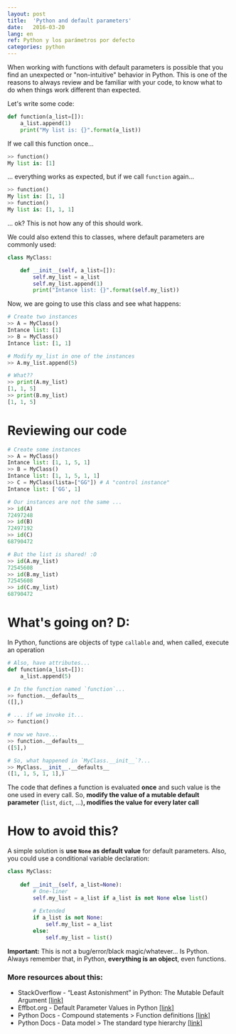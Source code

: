 ```yaml
---
layout: post
title:  'Python and default parameters'
date:   2016-03-20
lang: en
ref: Python y los parámetros por defecto
categories: python
---
```


When working with functions with default parameters is possible that you find an unexpected or "non-intuitive" behavior in Python. This is one of the reasons to always review and be familiar with your code, to know what to do when things work different than expected.

Let's write some code:

```python
def function(a_list=[]):
    a_list.append(1)
    print("My list is: {}".format(a_list))
```

If we call this function once...

```python
>> function()
My list is: [1]
```

... everything works as expected, but if we call `function` again...

```python
>> function()
My list is: [1, 1]
>> function()
My list is: [1, 1, 1]
```

... ok? This is not how any of this should work.

We could also extend this to classes, where default parameters are commonly used:

```python
class MyClass:

    def __init__(self, a_list=[]):
        self.my_list = a_list
        self.my_list.append(1)
        print("Intance list: {}".format(self.my_list))
```

Now, we are going to use this class and see what happens: 

```python
# Create two instances
>> A = MyClass()
Intance list: [1]
>> B = MyClass()
Intance list: [1, 1]

# Modify my_list in one of the instances
>> A.my_list.append(5)

# What??
>> print(A.my_list)
[1, 1, 5]
>> print(B.my_list)
[1, 1, 5]
```

# Reviewing our code

```python
# Create some instances
>> A = MyClass()
Intance list: [1, 1, 5, 1]
>> B = MyClass()
Intance list: [1, 1, 5, 1, 1]
>> C = MyClass(lista=["GG"]) # A "control instance"
Intance list: ['GG', 1]

# Our instances are not the same ...
>> id(A)
72497248 
>> id(B)
72497192 
>> id(C)
68790472

# But the list is shared! :O
>> id(A.my_list)
72545608 
>> id(B.my_list)
72545608 
>> id(C.my_list)
68790472
```

# What's going on? D:

In Python, functions are objects of type `callable` and, when called, execute an operation

```python
# Also, have attributes...
def function(a_list=[]):
    a_list.append(5)
```
```python
# In the function named `function`...
>> function.__defaults__
([],)

# ... if we invoke it...
>> function()

# now we have...
>> function.__defaults__
([5],)

# So, what happened in `MyClass.__init__`?...
>> MyClass.__init__.__defaults__
([1, 1, 5, 1, 1],)
```

The code that defines a function is evaluated **once** and such value is the one used in every call. So, **modify the value of a mutable default parameter** (`list`, `dict`, ...)**, modifies the value for every later call**

# How to avoid this? 

A simple solution is **use `None` as default value** for default parameters. Also, you could use a conditional variable declaration:


```python
class MyClass:
    
    def __init__(self, a_list=None):
        # One-liner
        self.my_list = a_list if a_list is not None else list()
        
        # Extended
        if a_list is not None:
            self.my_list = a_list
        else:
            self.my_list = list()
```

**Important:** This is not a bug/error/black magic/whatever... Is Python. Always remember that, in Python, **everything is an object**, even functions.

### More resources about this:

* StackOverflow - “Least Astonishment” in Python: The Mutable Default Argument [[link]](http://stackoverflow.com/questions/1132941/least-astonishment-in-python-the-mutable-default-argument)
* Effbot.org - Default Parameter Values in Python [[link]](http://effbot.org/zone/default-values.htm)
* Python Docs - Compound statements > Function definitions [[link]](https://docs.python.org/3.4/reference/compound_stmts.html#def)
* Python Docs - Data model > The standard type hierarchy [[link]](https://docs.python.org/3.4/reference/datamodel.html#types)